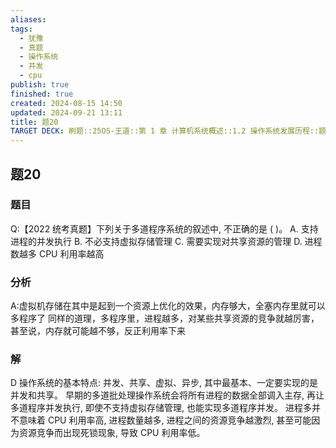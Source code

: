 ```yaml
---
aliases: 
tags:
  - 犹豫
  - 真题
  - 操作系统
  - 并发
  - cpu
publish: true
finished: true
created: 2024-08-15 14:50
updated: 2024-09-21 13:11
title: 题20
TARGET DECK: 刷题::25OS-王道::第 1 章 计算机系统概述::1.2 操作系统发展历程::题20
---
```

## 题20
### 题目
Q:【2022 统考真题】下列关于多道程序系统的叙述中, 不正确的是 ( )。
A. 支持进程的并发执行 
B. 不必支持虚拟存储管理
C. 需要实现对共享资源的管理 
D. 进程数越多 CPU 利用率越高
### 分析
A:虚拟机存储在其中是起到一个资源上优化的效果，内存够大，全塞内存里就可以多程序了
同样的道理，多程序里，进程越多，对某些共享资源的竞争就越厉害，甚至说，内存就可能越不够，反正利用率下来
### 解
D
操作系统的基本特点: 并发、共享、虚拟、异步, 其中最基本、一定要实现的是并发和共享。 
早期的多道批处理操作系统会将所有进程的数据全部调入主存, 再让多道程序并发执行, 即使不支持虚拟存储管理, 也能实现多道程序并发。
进程多并不意味着 CPU 利用率高, 进程数量越多, 进程之间的资源竞争越激烈, 甚至可能因为资源竞争而出现死锁现象, 导致 CPU 利用率低。
<!--ID: 1724147519668-->
